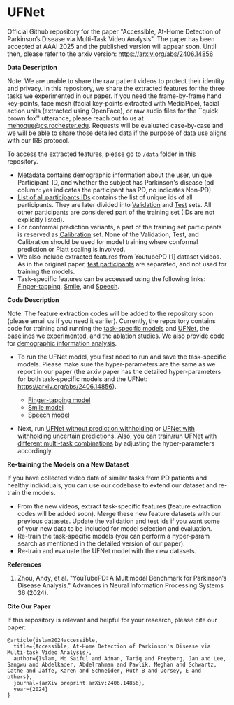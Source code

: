 # UFNet
Official Github repository for the paper "Accessible, At-Home Detection of Parkinson’s Disease via Multi-Task Video Analysis". The paper has been accepted at AAAI 2025 and the published version will appear soon.
Until then, please refer to the arxiv version: https://arxiv.org/abs/2406.14856

**Data Description**

Note: We are unable to share the raw patient videos to protect their identity and privacy. In this repository, we share the extracted features for the three tasks we experimented in our paper. If you need the frame-by-frame hand key-points, face mesh (facial key-points extracted with MediaPipe), facial action units (extracted using OpenFace), or raw audio files for the ``quick brown fox'' utterance, please reach out to us at mehoque@cs.rochester.edu. Requests will be evaluated case-by-case and we will be able to share those detailed data if the purpose of data use aligns with our IRB protocol.

To access the extracted features, please go to ```/data``` folder in this repository. 
* [Metadata](data/all_file_user_metadata.csv) contains demographic information about the user, unique Participant_ID, and whether the subject has Parkinson's disease (pd column: yes indicates the participant has PD, no indicates Non-PD)
* [List of all participants IDs](data/all_task_ids.txt) contains the list of unique ids of all participants. They are later divided into [Validation](data/dev_set_participants.txt) and [Test](data/test_set_participants.txt) sets. All other participants are considered part of the training set (IDs are not explicitly listed).
* For conformal prediction variants, a part of the training set participants is reserved as [Calibration](data/calib_set_participants.txt) set. None of the Validation, Test, and Calibration should be used for model training where conformal prediction or Platt scaling is involved.
* We also include extracted features from YoutubePD [1] dataset videos. As in the original paper, [test participants](data/test_set_participants_yt_pd.txt) are separated, and not used for training the models.
* Task-specific features can be accessed using the following links: [Finger-tapping](data/finger_tapping/features_demography_diagnosis_Nov22_2023.csv), [Smile](data/facial_expression_smile/facial_dataset.csv), 
and [Speech](data/quick_brown_fox/wavlm_fox_features.csv).

**Code Description**

Note: The feature extraction codes will be added to the repository soon (please email us if you need it earlier). Currently, the repository contains code for training and running the [task-specific models](code/unimodal_models) and [UFNet](code/fusion_models/ufnet), the [baselines](code/fusion_models/baselines) we experimented, and the [ablation studies](code/fusion_models/ufnet/ablations). 
We also provide code for [demographic information analysis](code/demographic_details/demography_summary_table.py).

* To run the UFNet model, you first need to run and save the task-specific models. Please make sure the hyper-parameters are the same as we report in our paper (the arxiv paper has the detailed hyper-parameters for both task-specific models and the UFNet: https://arxiv.org/abs/2406.14856).
  * [Finger-tapping model](/code/unimodal_models/finger_tapping/unimodal_finger_baal.py)
  * [Smile model](code/unimodal_models/facial_expression_smile/unimodal_smile_baal.py)
  * [Speech model](code/unimodal_models/quick_brown_fox/unimodal_fox_baal.py)
 
* Next, run [UFNet without prediction withholding](code/fusion_models/ufnet/UFNet_no_withhold.py) or [UFNet with withholding uncertain predictions](code/fusion_models/ufnet/UFNet_withhold_predictions.py). Also, you can train/run [UFNet with different multi-task combinations](code/fusion_models/ufnet/multi_task_combinations.py) by adjusting the hyper-parameters accordingly.

**Re-training the Models on a New Dataset**

If you have collected video data of similar tasks from PD patients and healthy individuals, you can use our codebase to extend our dataset and re-train the models.

* From the new videos, extract task-specific features (feature extraction codes will be added soon). Merge these new feature datasets with our previous datasets. Update the validation and test ids if you want some of your new data to be included for model selection and evaluation.
* Re-train the task-specific models (you can perform a hyper-param search as mentioned in the detailed version of our paper).
* Re-train and evaluate the UFNet model with the new datasets.

**References**

1. Zhou, Andy, et al. "YouTubePD: A Multimodal Benchmark for Parkinson’s Disease Analysis." Advances in Neural Information Processing Systems 36 (2024).

**Cite Our Paper**

If this repository is relevant and helpful for your research, please cite our paper:
```
@article{islam2024accessible,
  title={Accessible, At-Home Detection of Parkinson's Disease via Multi-task Video Analysis},
  author={Islam, Md Saiful and Adnan, Tariq and Freyberg, Jan and Lee, Sangwu and Abdelkader, Abdelrahman and Pawlik, Meghan and Schwartz, Cathe and Jaffe, Karen and Schneider, Ruth B and Dorsey, E and others},
  journal={arXiv preprint arXiv:2406.14856},
  year={2024}
}
```
